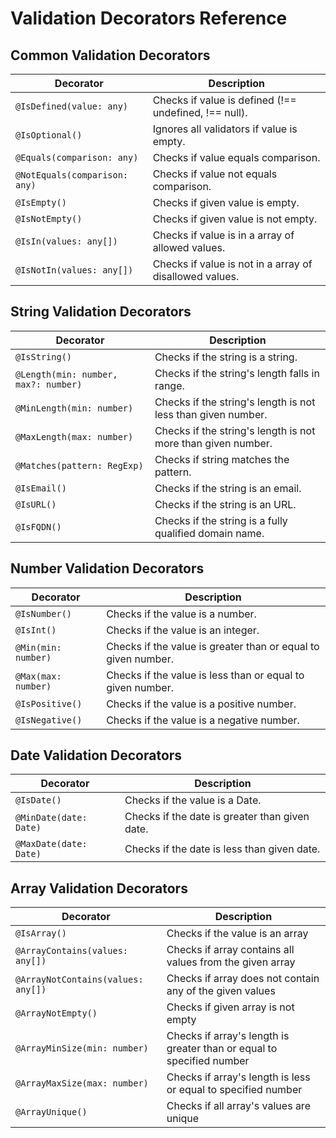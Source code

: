 # Validation Decorators Reference

## Common Validation Decorators

| Decorator | Description |
| --------- | ----------- |
| `@IsDefined(value: any)` | Checks if value is defined (!== undefined, !== null). |
| `@IsOptional()` | Ignores all validators if value is empty. |
| `@Equals(comparison: any)` | Checks if value equals comparison. |
| `@NotEquals(comparison: any)` | Checks if value not equals comparison. |
| `@IsEmpty()` | Checks if given value is empty. |
| `@IsNotEmpty()` | Checks if given value is not empty. |
| `@IsIn(values: any[])` | Checks if value is in a array of allowed values. |
| `@IsNotIn(values: any[])` | Checks if value is not in a array of disallowed values. |

## String Validation Decorators

| Decorator | Description |
| --------- | ----------- |
| `@IsString()` | Checks if the string is a string. |
| `@Length(min: number, max?: number)` | Checks if the string's length falls in range. |
| `@MinLength(min: number)` | Checks if the string's length is not less than given number. |
| `@MaxLength(max: number)` | Checks if the string's length is not more than given number. |
| `@Matches(pattern: RegExp)` | Checks if string matches the pattern. |
| `@IsEmail()` | Checks if the string is an email. |
| `@IsURL()` | Checks if the string is an URL. |
| `@IsFQDN()` | Checks if the string is a fully qualified domain name. |

## Number Validation Decorators

| Decorator | Description |
| --------- | ----------- |
| `@IsNumber()` | Checks if the value is a number. |
| `@IsInt()` | Checks if the value is an integer. |
| `@Min(min: number)` | Checks if the value is greater than or equal to given number. |
| `@Max(max: number)` | Checks if the value is less than or equal to given number. |
| `@IsPositive()` | Checks if the value is a positive number. |
| `@IsNegative()` | Checks if the value is a negative number. |

## Date Validation Decorators

| Decorator | Description |
| --------- | ----------- |
| `@IsDate()` | Checks if the value is a Date. |
| `@MinDate(date: Date)` | Checks if the date is greater than given date. |
| `@MaxDate(date: Date)` | Checks if the date is less than given date. |

## Array Validation Decorators

| Decorator | Description |
| --------- | ----------- |
| `@IsArray()` | Checks if the value is an array |
| `@ArrayContains(values: any[])` | Checks if array contains all values from the given array |
| `@ArrayNotContains(values: any[])` | Checks if array does not contain any of the given values |
| `@ArrayNotEmpty()` | Checks if given array is not empty |
| `@ArrayMinSize(min: number)` | Checks if array's length is greater than or equal to specified number |
| `@ArrayMaxSize(max: number)` | Checks if array's length is less or equal to specified number |
| `@ArrayUnique()` | Checks if all array's values are unique |